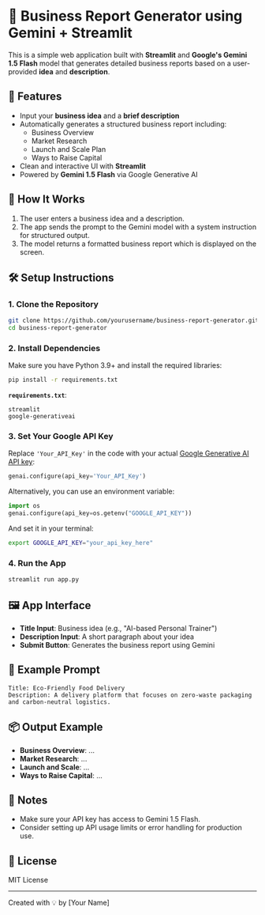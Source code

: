 # 💼 Business Report Generator using Gemini + Streamlit

This is a simple web application built with **Streamlit** and **Google's Gemini 1.5 Flash** model that generates detailed business reports based on a user-provided **idea** and **description**.

## 🚀 Features

- Input your **business idea** and a **brief description**
- Automatically generates a structured business report including:
  - Business Overview
  - Market Research
  - Launch and Scale Plan
  - Ways to Raise Capital
- Clean and interactive UI with **Streamlit**
- Powered by **Gemini 1.5 Flash** via Google Generative AI

## 🧠 How It Works

1. The user enters a business idea and a description.
2. The app sends the prompt to the Gemini model with a system instruction for structured output.
3. The model returns a formatted business report which is displayed on the screen.

## 🛠️ Setup Instructions

### 1. Clone the Repository

```bash
git clone https://github.com/yourusername/business-report-generator.git
cd business-report-generator
```

### 2. Install Dependencies

Make sure you have Python 3.9+ and install the required libraries:

```bash
pip install -r requirements.txt
```

**`requirements.txt`**:

```
streamlit
google-generativeai
```

### 3. Set Your Google API Key

Replace `'Your_API_Key'` in the code with your actual [Google Generative AI API key](https://makersuite.google.com/app/apikey):

```python
genai.configure(api_key='Your_API_Key')
```

Alternatively, you can use an environment variable:

```python
import os
genai.configure(api_key=os.getenv("GOOGLE_API_KEY"))
```

And set it in your terminal:

```bash
export GOOGLE_API_KEY="your_api_key_here"
```

### 4. Run the App

```bash
streamlit run app.py
```

## 🖼️ App Interface

- **Title Input**: Business idea (e.g., "AI-based Personal Trainer")
- **Description Input**: A short paragraph about your idea
- **Submit Button**: Generates the business report using Gemini

## 📄 Example Prompt

```
Title: Eco-Friendly Food Delivery
Description: A delivery platform that focuses on zero-waste packaging and carbon-neutral logistics.
```

## 📦 Output Example

- **Business Overview**: ...
- **Market Research**: ...
- **Launch and Scale**: ...
- **Ways to Raise Capital**: ...

## 📌 Notes

- Make sure your API key has access to Gemini 1.5 Flash.
- Consider setting up API usage limits or error handling for production use.

## 📃 License

MIT License

---

Created with 💡 by [Your Name]
